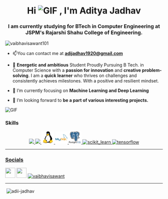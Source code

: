 <h1 align="center">Hi <img alt="GIF" src="https://github-production-user-asset-6210df.s3.amazonaws.com/74038190/241763891-7bb1e704-6026-48f9-8435-2f4d40101348.gif" height = "45" width="45"/> , I'm Aditya Jadhav </h1>
<h3 align="center">I am currently studying for BTech in Computer Engineering at JSPM's Rajarshi Shahu College of Engineering.</h3>

<p align="left"> <img src="https://komarev.com/ghpvc/?username=vaibhavisawant101&label=Profile%20views&color=0e75b6&style=flat" alt="vaibhavisawant101" /> </p>

- 📫You can contact me at **adijadhav1920@gmail.com**

- 🧠 **Energetic and ambitious** Student Proudly Pursuing B Tech. in Computer Science with a **passion for innovation** and **creative problem-solving**. I am a **quick learner** who thrives on challenges and consistently achieves milestones. With a positive and resilient mindset.

- 🌱 I’m currently focusing on **Machine Learning and Deep Learning**

- 👯 I’m looking forward to **be a part of various interesting projects.**

<img alt="GIF" src="https://github.com/VaibhaviSawant101/VaibhaviSawant101//blob/main/img.gif?raw=true" width="500"/> 

### Skills
<p align="center">

  <a href="https://skillicons.dev">
    <img src="https://skillicons.dev/icons?i=git,github,python,java" />
    <img src="https://skillicons.dev/icons?i=html,css,js"/>
    <img src="https://raw.githubusercontent.com/devicons/devicon/master/icons/linux/linux-original.svg" alt="linux" width="40" height="40"/> 
    <img src="https://raw.githubusercontent.com/devicons/devicon/master/icons/mysql/mysql-original-wordmark.svg" alt="mysql" width="40" height="40"/> 
    <img src="https://raw.githubusercontent.com/devicons/devicon/master/icons/postgresql/postgresql-original-wordmark.svg" alt="postgresql" width="40" height="40"/>
    <img src="https://upload.wikimedia.org/wikipedia/commons/0/05/Scikit_learn_logo_small.svg" alt="scikit_learn" width="40" height="40"/> 
   <img src="https://www.vectorlogo.zone/logos/tensorflow/tensorflow-icon.svg" alt="tensorflow" width="40" height="40"/>         
</p>
<hr/>

### Socials

<p align="left"> <a href="https://github.com/adii-jadhav" target="_blank" rel="noreferrer"><img src="https://raw.githubusercontent.com/danielcranney/readme-generator/main/public/icons/socials/github.svg" width="32" height="32" /></a>
<a href="https://www.linkedin.com/in/adi-jadhav/" target="_blank" rel="noreferrer"><img src="https://raw.githubusercontent.com/danielcranney/readme-generator/main/public/icons/socials/linkedin.svg" width="32" height="32" /></a>
<a href="https://leetcode.com/adi_jadhav/" target="blank" rel="noreferrer"><img  src="https://raw.githubusercontent.com/rahuldkjain/github-profile-readme-generator/master/src/images/icons/Social/leet-code.svg" alt="vaibhavisawant" height="32" width="32" /></a></p>
<hr/>



<p>&nbsp;<img align="center" src="https://github-readme-stats.vercel.app/api?username=adii-jadhav&show_icons=true&locale=en" alt="adii-jadhav" /></p>

